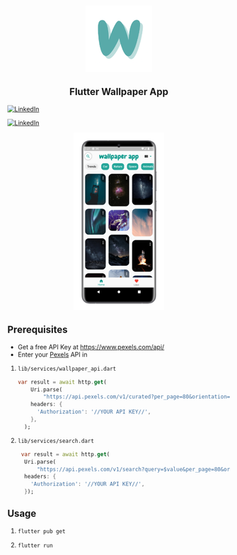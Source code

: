 <!-- PROJECT LOGO -->
<br />
<div align="center">
  <a href="https://github.com/othneildrew/Best-README-Template">
    <img src="app-icon.png" alt="app-icon" width="150" height="150">
  </a>
  <h2 align="center">Flutter Wallpaper App</h3>
  
</div>

[![LinkedIn][play-store]][play-store-url]

[![LinkedIn][linkedin-shield]][linkedin-url]

<div align="center">
    <img src="app-preview.png" height="400">
</div>

## Prerequisites

- Get a free API Key at https://www.pexels.com/api/
- Enter your [Pexels](https://www.pexels.com/api/) API in

1. `lib/services/wallpaper_api.dart`

   ```dart
   var result = await http.get(
       Uri.parse(
           "https://api.pexels.com/v1/curated?per_page=80&orientation=portrait"),
       headers: {
         'Authorization': '//YOUR API KEY//',
       },
     );
   ```

2. `lib/services/search.dart`
   ```dart
    var result = await http.get(
     Uri.parse(
         "https://api.pexels.com/v1/search?query=$value&per_page=80&orientation=portrait"),
     headers: {
       'Authorization': '//YOUR API KEY//',
     });
   ```

## Usage

1.  ```sh
    flutter pub get
    ```

1.  ```sh
    flutter run
    ```

[linkedin-shield]: https://img.shields.io/badge/-LinkedIn-black.svg?style=for-the-badge&logo=linkedin&colorB=555
[linkedin-url]: https://www.linkedin.com/in/baranzengeralp/
[flutter]: https://img.shields.io/badge/flutter-blue?style=for-the-badge&logo=flutter
[flutter-url]: https://flutter.dev/
[play-store]: https://img.shields.io/badge/Play%20store-green?style=for-the-badge&logo=google-play
[play-store-url]: https://play.google.com/store/apps/details?id=com.baranzengeralp
